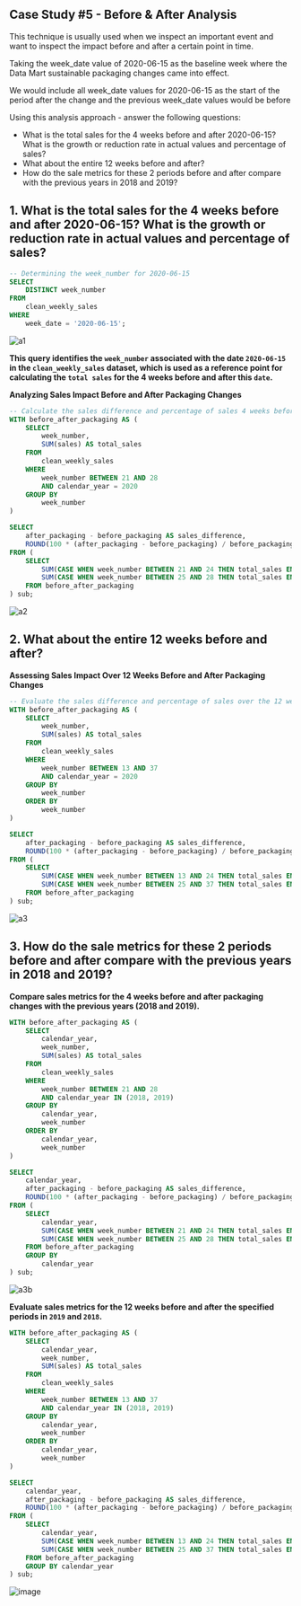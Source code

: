 ## Case Study #5 - Before & After Analysis

This technique is usually used when we inspect an important event and want to inspect the impact before and after a certain point in time.

Taking the week_date value of 2020-06-15 as the baseline week where the Data Mart sustainable packaging changes came into effect.

We would include all week_date values for 2020-06-15 as the start of the period after the change and the previous week_date values would be before

Using this analysis approach - answer the following questions:

- What is the total sales for the 4 weeks before and after 2020-06-15? What is the growth or reduction rate in actual values and percentage of sales?
- What about the entire 12 weeks before and after?
- How do the sale metrics for these 2 periods before and after compare with the previous years in 2018 and 2019?

## 1. What is the total sales for the 4 weeks before and after 2020-06-15? What is the growth or reduction rate in actual values and percentage of sales?

```sql
-- Determining the week_number for 2020-06-15
SELECT
    DISTINCT week_number
FROM
    clean_weekly_sales
WHERE
    week_date = '2020-06-15';
```
![a1](https://github.com/kenny-ayo/Case-Study-5---Data-Mart/assets/92790075/d5f02f59-0510-425e-be63-8223919d7d05)


**This query identifies the `week_number` associated with the date `2020-06-15` in the `clean_weekly_sales` dataset, which is used as a reference point for calculating the `total sales` for the 4 weeks before and after this `date`.**

**Analyzing Sales Impact Before and After Packaging Changes**
```sql
-- Calculate the sales difference and percentage of sales 4 weeks before and after packaging changes around `2020-06-15`.
WITH before_after_packaging AS (
    SELECT
        week_number,
        SUM(sales) AS total_sales
    FROM 
        clean_weekly_sales
    WHERE 
        week_number BETWEEN 21 AND 28
        AND calendar_year = 2020
    GROUP BY 
        week_number
)

SELECT 
    after_packaging - before_packaging AS sales_difference,
    ROUND(100 * (after_packaging - before_packaging) / before_packaging, 2) AS percentage_of_sales
FROM (
    SELECT 
        SUM(CASE WHEN week_number BETWEEN 21 AND 24 THEN total_sales END) AS before_packaging,
        SUM(CASE WHEN week_number BETWEEN 25 AND 28 THEN total_sales END) AS after_packaging
    FROM before_after_packaging
) sub;
```
![a2](https://github.com/kenny-ayo/Case-Study-5---Data-Mart/assets/92790075/35e0ab64-a16c-4442-b30a-7587ab4489bc)


## 2. What about the entire 12 weeks before and after?

**Assessing Sales Impact Over 12 Weeks Before and After Packaging Changes**
```sql
-- Evaluate the sales difference and percentage of sales over the 12 weeks before and after a specific date.
WITH before_after_packaging AS (
    SELECT
        week_number,
        SUM(sales) AS total_sales
    FROM 
        clean_weekly_sales
    WHERE 
        week_number BETWEEN 13 AND 37
        AND calendar_year = 2020
    GROUP BY 
        week_number
    ORDER BY 
        week_number
)

SELECT 
    after_packaging - before_packaging AS sales_difference,
    ROUND(100 * (after_packaging - before_packaging) / before_packaging, 2) AS percentage_of_sales
FROM (
    SELECT 
        SUM(CASE WHEN week_number BETWEEN 13 AND 24 THEN total_sales END) AS before_packaging,
        SUM(CASE WHEN week_number BETWEEN 25 AND 37 THEN total_sales END) AS after_packaging
    FROM before_after_packaging
) sub;
```
![a3](https://github.com/kenny-ayo/Case-Study-5---Data-Mart/assets/92790075/70d16e04-9f96-491c-9ba4-9443e93e7f4a)

## 3. How do the sale metrics for these 2 periods before and after compare with the previous years in 2018 and 2019?

**Compare sales metrics for the 4 weeks before and after packaging changes with the previous years (2018 and 2019).**
```sql
WITH before_after_packaging AS (
    SELECT
        calendar_year,
        week_number,
        SUM(sales) AS total_sales
    FROM 
        clean_weekly_sales
    WHERE 
        week_number BETWEEN 21 AND 28
        AND calendar_year IN (2018, 2019)
    GROUP BY
        calendar_year,
        week_number
    ORDER BY 
        calendar_year,
        week_number
)

SELECT 
    calendar_year,
    after_packaging - before_packaging AS sales_difference,
    ROUND(100 * (after_packaging - before_packaging) / before_packaging, 2) AS percentage_of sales
FROM (
    SELECT 
        calendar_year,
        SUM(CASE WHEN week_number BETWEEN 21 AND 24 THEN total_sales END) AS before_packaging,
        SUM(CASE WHEN week_number BETWEEN 25 AND 28 THEN total_sales END) AS after_packaging
    FROM before_after_packaging
    GROUP BY 
        calendar_year
) sub;
```
![a3b](https://github.com/kenny-ayo/Case-Study-5---Data-Mart/assets/92790075/536f7d38-2d3e-490c-b36d-37043876caa2)

**Evaluate sales metrics for the 12 weeks before and after the specified periods in `2019` and `2018`.**

```sql
WITH before_after_packaging AS (
    SELECT
        calendar_year,
        week_number,
        SUM(sales) AS total_sales
    FROM 
        clean_weekly_sales
    WHERE 
        week_number BETWEEN 13 AND 37
        AND calendar_year IN (2018, 2019)
    GROUP BY
        calendar_year,
        week_number
    ORDER BY 
        calendar_year,
        week_number
)

SELECT
    calendar_year,
    after_packaging - before_packaging AS sales_difference,
    ROUND(100 * (after_packaging - before_packaging) / before_packaging, 2) AS percentage_of_sales
FROM (
    SELECT
        calendar_year,
        SUM(CASE WHEN week_number BETWEEN 13 AND 24 THEN total_sales END) AS before_packaging,
        SUM(CASE WHEN week_number BETWEEN 25 AND 37 THEN total_sales END) AS after_packaging
    FROM before_after_packaging
    GROUP BY calendar_year
) sub;
```
![image](https://github.com/kenny-ayo/Case-Study-5---Data-Mart/assets/92790075/3209df12-bce4-44c2-b615-ce9e7597e990)


